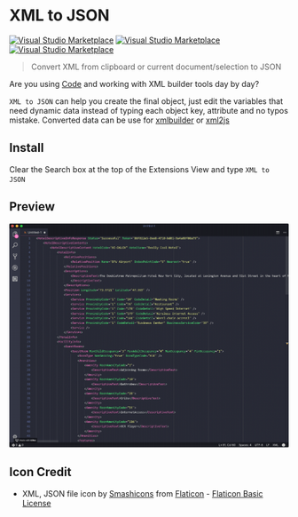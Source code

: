 # XML to JSON
[![Visual Studio Marketplace](https://img.shields.io/vscode-marketplace/v/buianhthang.xml2json.svg?style=flat-square)](https://marketplace.visualstudio.com/items?itemName=buianhthang.xml2json) [![Visual Studio Marketplace](https://img.shields.io/vscode-marketplace/d/buianhthang.xml2json.svg?style=flat-square)]() [![Visual Studio Marketplace](https://img.shields.io/vscode-marketplace/r/buianhthang.xml2json.svg?style=flat-square)]()

> Convert XML from clipboard or current document/selection to JSON

Are you using [Code](https://code.visualstudio.com/) and working with XML builder tools day by day?

`XML to JSON` can help you create the final object, just edit the variables that need dynamic data instead of typing each object key, attribute and no typos mistake. Converted data can be use for [xmlbuilder](https://www.npmjs.com/package/xmlbuilder) or [xml2js](https://npmjs.com/package/xml2js)

## Install
Clear the Search box at the top of the Extensions View and type `XML to JSON`

## Preview

<p align="center">
  <img src="images/preview.gif" alt="png">
</p>

## Icon Credit
- XML, JSON file icon by [Smashicons] from [Flaticon] - [Flaticon Basic License]

[Flaticon]: https://www.flaticon.com
[Smashicons]: https://www.flaticon.com/authors/smashicons
[Flaticon Basic License]: https://file000.flaticon.com/downloads/license/license.pdf